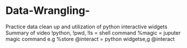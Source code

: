 # Data-Wrangling-
Practice data clean up and utilization of python interactive widgets
Summary of video
!python, !pwd, !ls = shell command
%magic = juputer magic command e.g %store
@interact = python widgetse,g @interact

